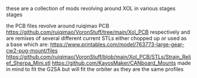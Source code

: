 these are a collection of mods revolving around XOL in various stages stages     


  the PCB files revolve around ruiqimao PCB https://github.com/ruiqimao/VoronStuff/tree/main/Xol_PCB respectively and are remixes of several different current STLs either chopped up or used as a base which are:
  https://www.printables.com/model/763773-large-gear-cw2-pug-mount/files
  https://github.com/ruiqimao/VoronStuff/blob/main/Xol_PCB/STLs/Strain_Relief_Sherpa_Mini.stl
  https://github.com/KayosMaker/CANboard_Mounts
  made in mind to fit the G2SA but will fit the orbiter as they are the same profiles 
